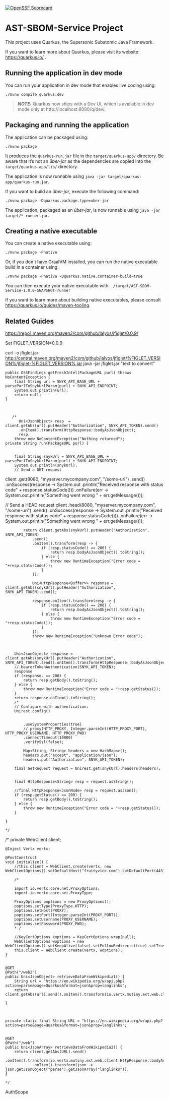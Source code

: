 [![OpenSSF
Scorecard](https://api.securityscorecards.dev/projects/github.com/hoggmania/PURL-Service/badge)](https://api.securityscorecards.dev/projects/github.com/hoggmania/PURL-Service)

# AST-SBOM-Service Project

This project uses Quarkus, the Supersonic Subatomic Java Framework.

If you want to learn more about Quarkus, please visit its website: https://quarkus.io/ .

## Running the application in dev mode

You can run your application in dev mode that enables live coding using:
```shell script
./mvnw compile quarkus:dev
```

> **_NOTE:_**  Quarkus now ships with a Dev UI, which is available in dev mode only at http://localhost:8080/q/dev/.

## Packaging and running the application

The application can be packaged using:
```shell script
./mvnw package
```
It produces the `quarkus-run.jar` file in the `target/quarkus-app/` directory.
Be aware that it’s not an _über-jar_ as the dependencies are copied into the `target/quarkus-app/lib/` directory.

The application is now runnable using `java -jar target/quarkus-app/quarkus-run.jar`.

If you want to build an _über-jar_, execute the following command:
```shell script
./mvnw package -Dquarkus.package.type=uber-jar
```

The application, packaged as an _über-jar_, is now runnable using `java -jar target/*-runner.jar`.

## Creating a native executable

You can create a native executable using: 
```shell script
./mvnw package -Pnative
```

Or, if you don't have GraalVM installed, you can run the native executable build in a container using: 
```shell script
./mvnw package -Pnative -Dquarkus.native.container-build=true
```

You can then execute your native executable with: `./target/AST-SBOM-Service-1.0.0-SNAPSHOT-runner`

If you want to learn more about building native executables, please consult https://quarkus.io/guides/maven-tooling.

## Related Guides







https://repo1.maven.org/maven2/com/github/lalyos/jfiglet/0.0.9/

Set FIGLET_VERSION=0.0.9

curl -o jfiglet.jar http://central.maven.org/maven2/com/github/lalyos/jfiglet/%FIGLET_VERSION%/jfiglet-%FIGLET_VERSION%.jar
java -jar jfiglet.jar "text to convert"




    public OSSFindings getFreshIntel(PackageURL purl) throws NoContentException {
        final String url = SNYK_API_BASE_URL + parsePurlToSnykUrlParam(purl) + SNYK_API_ENDPOINT;
        System.out.println(url);
        return null;
    }



       /* 
          Uni<JsonObject> resp  = client.getAbs(url).putHeader("Authorization", SNYK_API_TOKEN).send()
          .onItem().transform(HttpResponse::bodyAsJsonObject);
          resp.
        throw new NoContentException("Nothing returned");
    private String run(PackageURL purl) {


        final String snykUrl = SNYK_API_BASE_URL + parsePurlToSnykUrlParam(purl) + SNYK_API_ENDPOINT;
        System.out.println(snykUrl);
        // Send a GET request
client
  .get(8080, "myserver.mycompany.com", "/some-uri")
  .send()
  .onSuccess(response -> System.out
    .println("Received response with status code" + response.statusCode()))
  .onFailure(err ->
    System.out.println("Something went wrong " + err.getMessage()));

// Send a HEAD request
client
  .head(8080, "myserver.mycompany.com", "/some-uri")
  .send()
  .onSuccess(response -> System.out
    .println("Received response with status code" + response.statusCode()))
  .onFailure(err ->
    System.out.println("Something went wrong " + err.getMessage()));

            return client.getAbs(snykUrl).putHeader("Authorization", SNYK_API_TOKEN)
                .send()
                .onItem().transform(resp -> {
                    if (resp.statusCode() == 200) {
                        return resp.bodyAsJsonObject().toString();
                    } else {
                        throw new RuntimeException("Error code = "+resp.statusCode());
                    }
                });

                Uni<HttpResponse<Buffer>> response = client.getAbs(snykUrl).putHeader("Authorization", SNYK_API_TOKEN).send();

                response.onItem().transform(resp -> {
                    if (resp.statusCode() == 200) {
                        return resp.bodyAsJsonObject().toString();
                    } else {
                        throw new RuntimeException("Error code = "+resp.statusCode());
                    }
                });
                throw new RuntimeException("Unknown Error code");
                 


        Uni<JsonObject> response = client.getAbs(snykUrl).putHeader("Authorization", SNYK_API_TOKEN).send().onItem().transform(HttpResponse::bodyAsJsonObject);
        //.bearerTokenAuthentication(SNYK_API_TOKEN);
        response
        if (response. == 200) {
            return resp.getBody().toString();
        } else {
            throw new RuntimeException("Error code = "+resp.getStatus());
        }
        return response.onItem().toString();
        /*
        // Configure with authentication:
        Unirest.config()

        
            .useSystemProperties(true)
            //.proxy(HTTP_PROXY, Integer.parseInt(HTTP_PROXY_PORT), HTTP_PROXY_USERNAME, HTTP_PROXY_PWD)
            .connectTimeout(10000)
            .verifySsl(false);

            Map<String, String> headers = new HashMap<>();
            headers.put("accept", "application/json");
            headers.put("Authorization", SNYK_API_TOKEN);
            
        final GetRequest request = Unirest.get(snykUrl).headers(headers);


        final HttpResponse<String> resp = request.asString();
        
        //final HttpResponse<JsonNode> resp = request.asJson();
        if (resp.getStatus() == 200) {
            return resp.getBody().toString();
        } else {
            throw new RuntimeException("Error code = "+resp.getStatus());
        }
    
    }
    
    */
               
  /*
    private WebClient client;    

    @Inject Vertx vertx;

    @PostConstruct
    void initialize() {
        //this.client = WebClient.create(vertx, new WebClientOptions().setDefaultHost("fruityvice.com").setDefaultPort(443).setSsl(true).setTrustAll(true));

        /*

        import io.vertx.core.net.ProxyOptions;
        import io.vertx.core.net.ProxyType;

        ProxyOptions poptions = new ProxyOptions();
        poptions.setType(ProxyType.HTTP);
        poptions.setHost(PROXY);
        poptions.setPort(Integer.parseInt(PROXY_PORT));
        poptions.setUsername(PROXY_USERNAME);
        poptions.setPassword(PROXY_PWD);
        * /

        //KeyCertOptions koptions = KeyCertOptions.wrap(null);
        WebClientOptions woptions = new WebClientOptions().setKeepAlive(false).setFollowRedirects(true).setTrustAll(true).setSsl(true);
        this.client = WebClient.create(vertx, woptions);
    }

   
    @GET
    @Path("/web2")
    public Uni<JsonObject> retrieveDataFromWikipedia1() {
        String url = "https://en.wikipedia.org/w/api.php?action=parse&page=Quarkus&format=json&prop=langlinks";
        return client.getAbs(url).send().onItem().transform(io.vertx.mutiny.ext.web.client.HttpResponse::bodyAsJsonObject);
                
    }



    private static final String URL = "https://en.wikipedia.org/w/api.php?action=parse&page=Quarkus&format=json&prop=langlinks";


    @GET
    @Path("/web")
    public Uni<JsonArray> retrieveDataFromWikipedia2() {                     
        return client.getAbs(URL).send()                                    
                .onItem().transform(io.vertx.mutiny.ext.web.client.HttpResponse::bodyAsJsonObject)         
                .onItem().transform(json -> json.getJsonObject("parse").getJsonArray("langlinks"));
    }

    */

        
    




AuthScope
